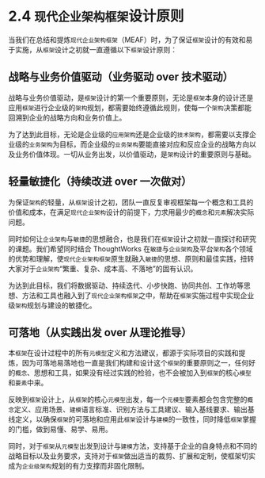# 2.4 `现代企业架构框架`设计原则

当我们在总结和提炼`现代企业架构框架`（MEAF）时，为了保证`框架`设计的有效和易于实施，从`框架`设计之初就一直遵循以下`框架`设计原则：

## 战略与业务价值驱动（业务驱动 over 技术驱动）

战略与业务价值驱动，是`框架`设计的第一个重要原则，无论是`框架`本身的设计还是应用`框架`进行企业级的`架构`规划，都需要始终遵循此规则，使每一个`架构`决策都能回溯到企业的战略方向和业务价值上。

为了达到此目标，无论是企业级的`应用架构`还是企业级的`技术架构`，都需要以支撑企业级的`业务架构`为目标，而企业级的`业务架构`要能直接对应和反应企业的战略方向以及业务价值体现。一切从业务出发，以价值驱动，是`架构`设计的重要原则与基础。

## 轻量敏捷化（持续改进 over 一次做对）

为保证`架构`的轻量，从`框架`设计之初，团队一直反复审视框架每一个概念和工具的价值和成本，在满足`现代企业架构`设计的前提下，力求用最少的`概念`和`元素`解决实际问题。

同时如何让`企业架构`与`敏捷`的思想融合，也是我们在`框架`设计之初就一直探讨和研究的课题。我们希望同时结合 ThoughtWorks 在`敏捷`与`企业架构`及平台`架构`各个领域的优势和理解，使`现代企业架构框架`原生就融入`敏捷`的思想、原则和最佳实践，扭转大家对于`企业架构`“繁重、复杂、成本高、不落地”的固有认识。

为达到此目标，我们将数据驱动、持续迭代、小步快跑、协同共创、工作坊等思想、方法和工具也融入到了`现代企业架构框架`之中，帮助在`框架`实施过程中实现企业级`架构`规划与建设的敏捷化。

## 可落地（从实践出发 over 从理论推导）

本`框架`在设计过程中的所有`元模型`定义和方法建议，都源于实际项目的实践和提炼，因为可落地易落地也一直是我们构建和设计这个`框架`的重要原则之一，任何好的`概念`、思想和工具，如果没有经过实践的检验，也不会被加入到`框架`的核心`模型`和`要素`中来。

反映到`框架`设计上，从`框架`的核心`元模型`出发，每一个`元模型`要素都会包含完整的`概念`定义、应用场景、`建模`语言标准、识别方法与工具建议、输入基线要求、输出基线定义，以确保`框架`的可落地和应用此`框架`设计与`建模`的一致性，同时降低`框架`掌握的门槛，做到易懂、易学、易用。

同时，对于`框架`从`元模型`出发到设计与`建模`方法，支持基于企业的自身特点和不同的战略目标以及业务要求，支持对于`框架`做出适当的裁剪、扩展和定制，使框架切实成为`企业级架构`规划的有力支撑而非固化限制。